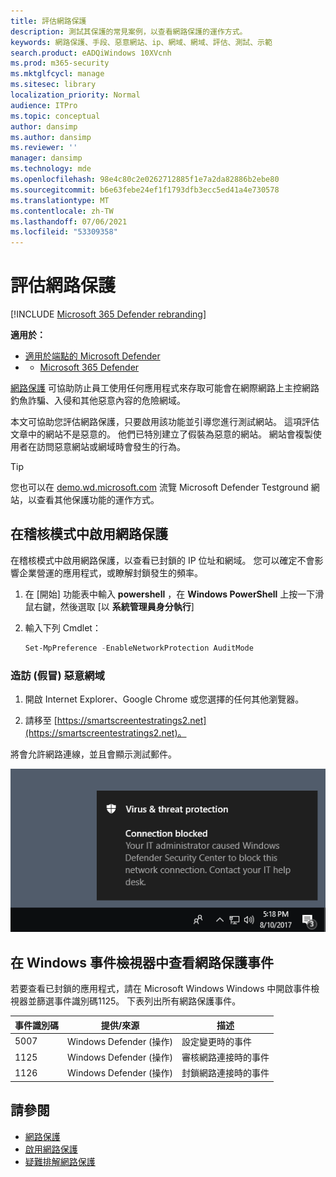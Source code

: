 ```yaml
---
title: 評估網路保護
description: 測試其保護的常見案例，以查看網路保護的運作方式。
keywords: 網路保護、手段、惡意網站、ip、網域、網域、評估、測試、示範
search.product: eADQiWindows 10XVcnh
ms.prod: m365-security
ms.mktglfcycl: manage
ms.sitesec: library
localization_priority: Normal
audience: ITPro
ms.topic: conceptual
author: dansimp
ms.author: dansimp
ms.reviewer: ''
manager: dansimp
ms.technology: mde
ms.openlocfilehash: 98e4c80c2e0262712885f1e7a2da82886b2ebe80
ms.sourcegitcommit: b6e63febe24ef1f1793dfb3ecc5ed41a4e730578
ms.translationtype: MT
ms.contentlocale: zh-TW
ms.lasthandoff: 07/06/2021
ms.locfileid: "53309358"
---
```

# <a name="evaluate-network-protection"></a>評估網路保護

[!INCLUDE [Microsoft 365 Defender rebranding](../../includes/microsoft-defender.md)]

**適用於：**
- [適用於端點的 Microsoft Defender](https://go.microsoft.com/fwlink/?linkid=2154037)
- - [Microsoft 365 Defender](https://go.microsoft.com/fwlink/?linkid=2118804)

[網路保護](network-protection.md) 可協助防止員工使用任何應用程式來存取可能會在網際網路上主控網路釣魚詐騙、入侵和其他惡意內容的危險網域。

本文可協助您評估網路保護，只要啟用該功能並引導您進行測試網站。 這項評估文章中的網站不是惡意的。 他們已特別建立了假裝為惡意的網站。 網站會複製使用者在訪問惡意網站或網域時會發生的行為。

> [!TIP]
> 您也可以在 [demo.wd.microsoft.com](https://demo.wd.microsoft.com?ocid=cx-wddocs-testground) 流覽 Microsoft Defender Testground 網站，以查看其他保護功能的運作方式。

## <a name="enable-network-protection-in-audit-mode"></a>在稽核模式中啟用網路保護

在稽核模式中啟用網路保護，以查看已封鎖的 IP 位址和網域。 您可以確定不會影響企業營運的應用程式，或瞭解封鎖發生的頻率。

1. 在 [開始] 功能表中輸入 **powershell** ，在 **Windows PowerShell** 上按一下滑鼠右鍵，然後選取 [以 **系統管理員身分執行**]
2. 輸入下列 Cmdlet：

    ```PowerShell
    Set-MpPreference -EnableNetworkProtection AuditMode
    ```

### <a name="visit-a-fake-malicious-domain"></a>造訪 (假冒) 惡意網域

1. 開啟 Internet Explorer、Google Chrome 或您選擇的任何其他瀏覽器。

1. 請移至 [https://smartscreentestratings2.net](https://smartscreentestratings2.net)。

將會允許網路連線，並且會顯示測試郵件。

![通知連線已封鎖的範例通知：您的 IT 系統管理員造成 Windows 安全性封鎖此網路連接。 請與您的 IT 問訊台聯繫。](images/np-notif.png)

## <a name="review-network-protection-events-in-windows-event-viewer"></a>在 Windows 事件檢視器中查看網路保護事件

若要查看已封鎖的應用程式，請在 Microsoft Windows Windows 中開啟事件檢視器並篩選事件識別碼1125。 下表列出所有網路保護事件。

| 事件識別碼 | 提供/來源 | 描述 |
|-|-|-|
|5007 | Windows Defender (操作)  | 設定變更時的事件 |
|1125 | Windows Defender (操作)  | 審核網路連接時的事件 |
|1126 | Windows Defender (操作)  | 封鎖網路連接時的事件 |

## <a name="see-also"></a>請參閱

* [網路保護](network-protection.md)
* [啟用網路保護](enable-network-protection.md)
* [疑難排解網路保護](troubleshoot-np.md)
